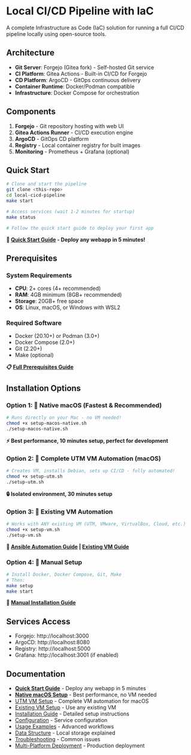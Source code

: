 # Local CI/CD Pipeline with IaC

A complete Infrastructure as Code (IaC) solution for running a full CI/CD pipeline locally using open-source tools.

## Architecture

- **Git Server**: Forgejo (Gitea fork) - Self-hosted Git service
- **CI Platform**: Gitea Actions - Built-in CI/CD for Forgejo
- **CD Platform**: ArgoCD - GitOps continuous delivery
- **Container Runtime**: Docker/Podman compatible
- **Infrastructure**: Docker Compose for orchestration

## Components

1. **Forgejo** - Git repository hosting with web UI
2. **Gitea Actions Runner** - CI/CD execution engine
3. **ArgoCD** - GitOps CD platform
4. **Registry** - Local container registry for built images
5. **Monitoring** - Prometheus + Grafana (optional)

## Quick Start

```bash
# Clone and start the pipeline
git clone <this-repo>
cd local-cicd-pipeline
make start

# Access services (wait 1-2 minutes for startup)
make status

# Follow the quick start guide to deploy your first app
```

**🚀 [Quick Start Guide](docs/quick-start-guide.md) - Deploy any webapp in 5 minutes!**

## Prerequisites

### System Requirements
- **CPU**: 2+ cores (4+ recommended)
- **RAM**: 4GB minimum (8GB+ recommended)  
- **Storage**: 20GB+ free space
- **OS**: Linux, macOS, or Windows with WSL2

### Required Software
- Docker (20.10+) or Podman (3.0+)
- Docker Compose (2.0+)
- Git (2.20+)
- Make (optional)

**📋 [Full Prerequisites Guide](docs/prerequisites.md)**

## Installation Options

### Option 1: 🚀 Native macOS (Fastest & Recommended)
```bash
# Runs directly on your Mac - no VM needed!
chmod +x setup-macos-native.sh
./setup-macos-native.sh
```
**⚡ Best performance, 10 minutes setup, perfect for development**

### Option 2: 🎯 Complete UTM VM Automation (macOS)
```bash
# Creates VM, installs Debian, sets up CI/CD - fully automated!
chmod +x setup-utm.sh
./setup-utm.sh
```
**🔒 Isolated environment, 30 minutes setup**

### Option 3: 🤖 Existing VM Automation  
```bash
# Works with ANY existing VM (UTM, VMware, VirtualBox, Cloud, etc.)
chmod +x setup-vm.sh
./setup-vm.sh
```
**🤖 [Ansible Automation Guide](ansible/README.md) | [Existing VM Guide](docs/existing-vm-setup.md)**

### Option 4: 📖 Manual Setup
```bash
# Install Docker, Docker Compose, Git, Make
# Then:
make setup
make start
```
**📖 [Manual Installation Guide](docs/installation.md)**

## Services Access

- Forgejo: http://localhost:3000
- ArgoCD: http://localhost:8080
- Registry: http://localhost:5000
- Grafana: http://localhost:3001 (if enabled)

## Documentation

- **[Quick Start Guide](docs/quick-start-guide.md)** - Deploy any webapp in 5 minutes
- **[Native macOS Setup](docs/macos-native-setup.md)** - Best performance, no VM needed
- [UTM VM Setup](docs/utm-setup.md) - Complete VM automation for macOS
- [Existing VM Setup](docs/existing-vm-setup.md) - Use any existing VM
- [Installation Guide](docs/installation.md) - Detailed setup instructions
- [Configuration](docs/configuration.md) - Service configuration
- [Usage Examples](docs/usage.md) - Advanced workflows
- [Data Structure](docs/data-structure.md) - Local storage explained
- [Troubleshooting](docs/troubleshooting.md) - Common issues
- [Multi-Platform Deployment](docs/deployment.md) - Production deployment